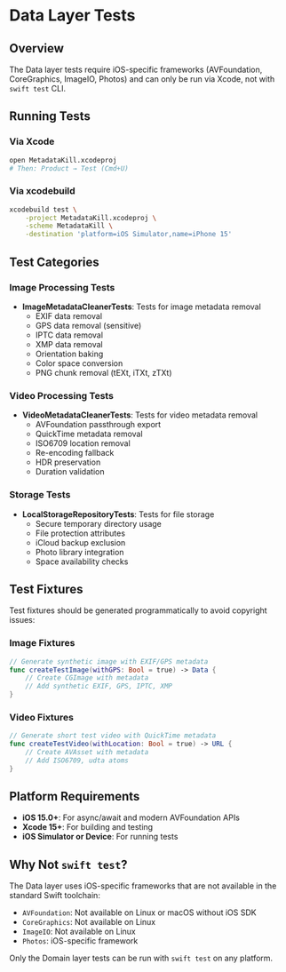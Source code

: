 # Data Layer Tests

## Overview

The Data layer tests require iOS-specific frameworks (AVFoundation, CoreGraphics, ImageIO, Photos) and can only be run via Xcode, not with `swift test` CLI.

## Running Tests

### Via Xcode
```bash
open MetadataKill.xcodeproj
# Then: Product → Test (Cmd+U)
```

### Via xcodebuild
```bash
xcodebuild test \
    -project MetadataKill.xcodeproj \
    -scheme MetadataKill \
    -destination 'platform=iOS Simulator,name=iPhone 15'
```

## Test Categories

### Image Processing Tests
- **ImageMetadataCleanerTests**: Tests for image metadata removal
  - EXIF data removal
  - GPS data removal (sensitive)
  - IPTC data removal
  - XMP data removal
  - Orientation baking
  - Color space conversion
  - PNG chunk removal (tEXt, iTXt, zTXt)

### Video Processing Tests
- **VideoMetadataCleanerTests**: Tests for video metadata removal
  - AVFoundation passthrough export
  - QuickTime metadata removal
  - ISO6709 location removal
  - Re-encoding fallback
  - HDR preservation
  - Duration validation

### Storage Tests
- **LocalStorageRepositoryTests**: Tests for file storage
  - Secure temporary directory usage
  - File protection attributes
  - iCloud backup exclusion
  - Photo library integration
  - Space availability checks

## Test Fixtures

Test fixtures should be generated programmatically to avoid copyright issues:

### Image Fixtures
```swift
// Generate synthetic image with EXIF/GPS metadata
func createTestImage(withGPS: Bool = true) -> Data {
    // Create CGImage with metadata
    // Add synthetic EXIF, GPS, IPTC, XMP
}
```

### Video Fixtures
```swift
// Generate short test video with QuickTime metadata
func createTestVideo(withLocation: Bool = true) -> URL {
    // Create AVAsset with metadata
    // Add ISO6709, udta atoms
}
```

## Platform Requirements

- **iOS 15.0+**: For async/await and modern AVFoundation APIs
- **Xcode 15+**: For building and testing
- **iOS Simulator or Device**: For running tests

## Why Not `swift test`?

The Data layer uses iOS-specific frameworks that are not available in the standard Swift toolchain:

- `AVFoundation`: Not available on Linux or macOS without iOS SDK
- `CoreGraphics`: Not available on Linux
- `ImageIO`: Not available on Linux
- `Photos`: iOS-specific framework

Only the Domain layer tests can be run with `swift test` on any platform.
